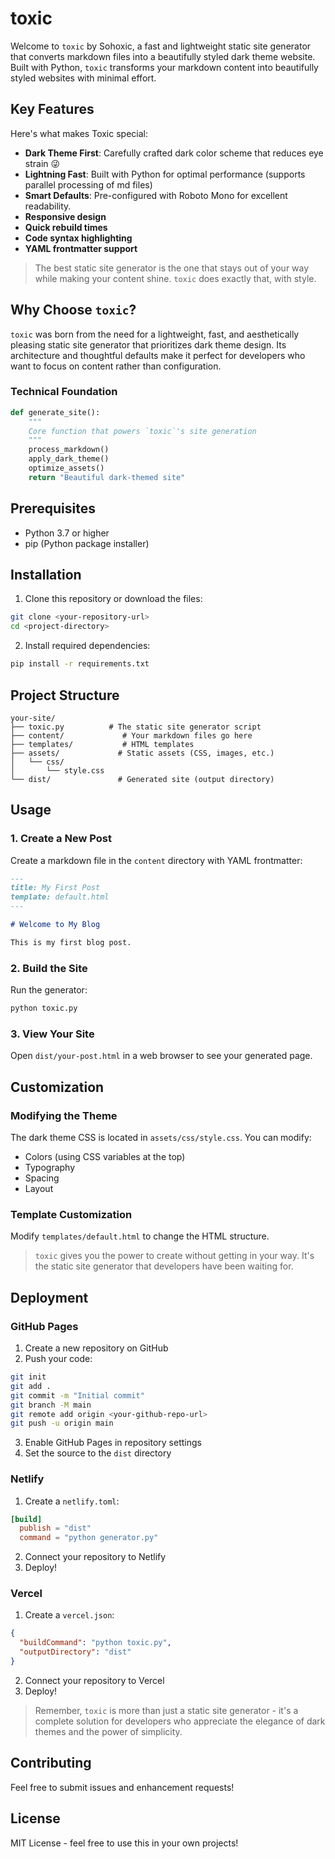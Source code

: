 # toxic

Welcome to `toxic` by Sohoxic, a fast and lightweight static site generator that converts markdown files into a beautifully styled dark theme website. Built with Python, `toxic` transforms your markdown content into beautifully styled websites with minimal effort.

## Key Features

Here's what makes Toxic special:

* **Dark Theme First**: Carefully crafted dark color scheme that reduces eye strain 😜
* **Lightning Fast**: Built with Python for optimal performance (supports parallel processing of md files)
* **Smart Defaults**: Pre-configured with Roboto Mono for excellent readability.
* **Responsive design**
* **Quick rebuild times**
* **Code syntax highlighting**
* **YAML frontmatter support**

> The best static site generator is the one that stays out of your way while making your content shine. `toxic` does exactly that, with style.

## Why Choose `toxic`?

`toxic` was born from the need for a lightweight, fast, and aesthetically pleasing static site generator that prioritizes dark theme design. Its architecture and thoughtful defaults make it perfect for developers who want to focus on content rather than configuration.

### Technical Foundation

```python
def generate_site():
    """
    Core function that powers `toxic`'s site generation
    """
    process_markdown()
    apply_dark_theme()
    optimize_assets()
    return "Beautiful dark-themed site"
```

## Prerequisites

- Python 3.7 or higher
- pip (Python package installer)

## Installation

1. Clone this repository or download the files:
```bash
git clone <your-repository-url>
cd <project-directory>
```

2. Install required dependencies:
```bash
pip install -r requirements.txt
```

## Project Structure

```
your-site/
├── toxic.py          # The static site generator script
├── content/             # Your markdown files go here
├── templates/           # HTML templates
├── assets/             # Static assets (CSS, images, etc.)
│   └── css/
│       └── style.css
└── dist/               # Generated site (output directory)
```

## Usage

### 1. Create a New Post

Create a markdown file in the `content` directory with YAML frontmatter:

```markdown
---
title: My First Post
template: default.html
---

# Welcome to My Blog

This is my first blog post.
```

### 2. Build the Site

Run the generator:
```bash
python toxic.py
```

### 3. View Your Site

Open `dist/your-post.html` in a web browser to see your generated page.

## Customization

### Modifying the Theme

The dark theme CSS is located in `assets/css/style.css`. You can modify:
- Colors (using CSS variables at the top)
- Typography
- Spacing
- Layout

### Template Customization

Modify `templates/default.html` to change the HTML structure.

> `toxic` gives you the power to create without getting in your way. It's the static site generator that developers have been waiting for.


## Deployment

### GitHub Pages

1. Create a new repository on GitHub
2. Push your code:
```bash
git init
git add .
git commit -m "Initial commit"
git branch -M main
git remote add origin <your-github-repo-url>
git push -u origin main
```
3. Enable GitHub Pages in repository settings
4. Set the source to the `dist` directory

### Netlify

1. Create a `netlify.toml`:
```toml
[build]
  publish = "dist"
  command = "python generator.py"
```
2. Connect your repository to Netlify
3. Deploy!

### Vercel

1. Create a `vercel.json`:
```json
{
  "buildCommand": "python toxic.py",
  "outputDirectory": "dist"
}
```
2. Connect your repository to Vercel
3. Deploy!

> Remember, `toxic` is more than just a static site generator - it's a complete solution for developers who appreciate the elegance of dark themes and the power of simplicity.

## Contributing

Feel free to submit issues and enhancement requests!

## License

MIT License - feel free to use this in your own projects!
